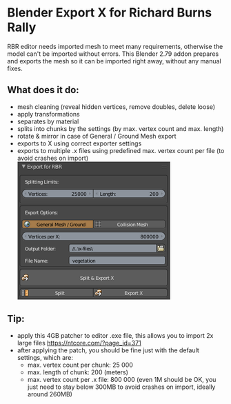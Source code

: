 # Blender Export X for Richard Burns Rally
RBR editor needs imported mesh to meet many requirements, otherwise the model can't be imported without errors.
This Blender 2.79 addon prepares and exports the mesh so it can be imported right away, without any manual fixes.

## What does it do:
- mesh cleaning (reveal hidden vertices, remove doubles, delete loose)
- apply transformations
- separates by material
- splits into chunks by the settings (by max. vertex count and max. length)
- rotate & mirror in case of General / Ground Mesh export
- exports to X using correct exporter settings
- exports to multiple .x files using predefined max. vertex count per file (to avoid crashes on import)
![](readme-files/screen1.png)

## Tip:
- apply this 4GB patcher to editor .exe file, this allows you to import 2x large files https://ntcore.com/?page_id=371
- after applying the patch, you should be fine just with the default settings, which are:
  - max. vertex count per chunk: 25 000
  - max. length of chunk: 200 (meters)
  - max. vertex count per .x file: 800 000 (even 1M should be OK, you just need to stay below 300MB to avoid crashes on import, ideally around 260MB)
